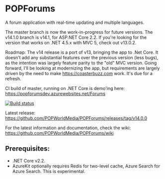 POPForums
=========

A forum application with real-time updating and multiple languages.

The master branch is now the work-in-progress for future versions. The v14.1.0 branch is v14.1, for ASP.NET Core 2.2. If you're looking for the version that works on .NET 4.5.x with MVC 5, check out v13.0.2.

Roadmap:
The v14 release is a port of v13, bringing the app to .Net Core. It doesn't add any substantial features over the previous version (less bugs), as the intention was largely feature parity to the "old" MVC version. Going forward, I'll be looking at modernizing the app, but requirements are largely driven by the need to make https://coasterbuzz.com work. It's due for a refresh.

CI build of master, running on .NET Core is demo'ing here:
https://popforumsdev.azurewebsites.net/Forums

[![Build status](https://popw.visualstudio.com/POP%20Forums/_apis/build/status/popforumsdev)](https://popw.visualstudio.com/POP%20Forums/_build/latest?definitionId=2)

Latest release:
https://github.com/POPWorldMedia/POPForums/releases/tag/v14.0.0

For the latest information and documentation, check the wiki:
https://github.com/POPWorldMedia/POPForums/wiki

## Prerequisites:
* .NET Core v2.2.
* AzureKit optionally requires Redis for two-level cache, Azure Search for Azure Search. This is experimental.
